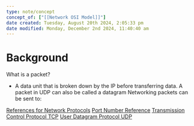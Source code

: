 ```yaml
---
type: note/concept
concept_of: ["[[Network OSI Model]]"]
date created: Tuesday, August 20th 2024, 2:05:33 pm
date modified: Monday, December 2nd 2024, 11:40:40 am
---
```

# Background
What is a packet?
- A data unit that is broken down by the IP before transferring data. A packet in UDP can also be called a datagram
Networking packets can be sent to:


[References for Network Protocols](https://wiki.wireshark.org/ProtocolReference)
[Port Number Reference](https://wiki.wireshark.org/PortReference)
[Transmission Control Protocol TCP](https://wiki.wireshark.org/Transmission_Control_Protocol)
[User Datagram Protocol UDP](https://wiki.wireshark.org/User_Datagram_Protocol)

